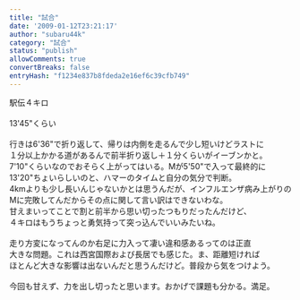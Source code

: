```yaml
---
title: "試合"
date: '2009-01-12T23:21:17'
author: "subaru44k"
category: "試合"
status: "publish"
allowComments: true
convertBreaks: false
entryHash: "f1234e837b8fdeda2e16ef6c39cfb749"
---
```

駅伝４キロ<br>
<br>
13'45"くらい<br>
<br>
行きは6'36"で折り返して、帰りは内側を走るんで少し短いけどラストに<br>
１分以上かかる道があるんで前半折り返し＋１分くらいがイーブンかと。<br>
7'10"くらいなのでおそらく上がってはいる。Mが5'50"で入って最終的に<br>
13'20"ちょいらしいのと、ハマーのタイムと自分の気分で判断。<br>
4kmよりも少し長いんじゃないかとは思うんだが、インフルエンザ病み上がりの<br>
Mに完敗してんだからその点に関して言い訳はできないわな。<br>
甘えまいってことで割と前半から思い切ったつもりだったんだけど、<br>
４キロはもうちょっと勇気持って突っ込んでいいみたいね。<br>
<br>
走り方変になってんのか右足に力入って凄い違和感あるってのは正直<br>
大きな問題。これは西宮国際および長居でも感じた。ま、距離短ければ<br>
ほとんど大きな影響は出ないんだと思うんだけど。普段から気をつけよう。<br>
<br>
今回も甘えず、力を出し切ったと思います。おかげで課題も分かる。満足。

